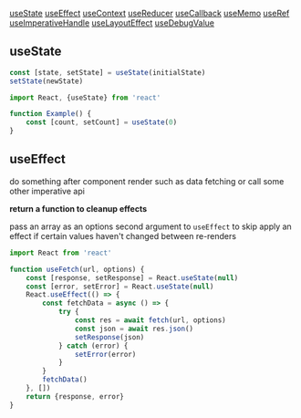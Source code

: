 [useState](#useState)
[useEffect](#useEffect)
[useContext](#useContext)
[useReducer](#useReducer)
[useCallback](#useCallback)
[useMemo](#useMemo)
[useRef](#useRef)
[useImperativeHandle](#useImperativeHandle)
[useLayoutEffect](#useLayoutEffect)
[useDebugValue](#useDebugValue)

## useState
```js
const [state, setState] = useState(initialState)
setState(newState)
```

```js
import React, {useState} from 'react'

function Example() {
    const [count, setCount] = useState(0)
}
```

## useEffect
do something after component render
such as data fetching or call some other imperative api

**return a function to cleanup effects**

pass an array as an options second argument to `useEffect` to skip apply an effect if certain values haven't changed between re-renders
```js
import React from 'react'

function useFetch(url, options) {
    const [response, setResponse] = React.useState(null)
    const [error, setError] = React.useState(null)
    React.useEffect(() => {
        const fetchData = async () => {
            try {
                const res = await fetch(url, options)
                const json = await res.json()
                setResponse(json)
            } catch (error) {
                setError(error)
            }
        }
        fetchData()
    }, [])
    return {response, error}
}
```
